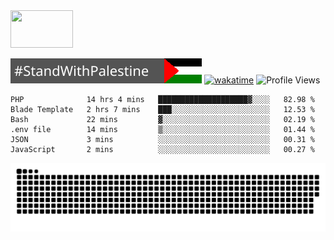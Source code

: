 <a href="#">
    <img src="https://media1.giphy.com/media/L0C3eo0XgklO7iqXRC/source.gif" width="100" height="60"/>
</a>

[![github](https://raw.githubusercontent.com/saedyousef/StandWithPalestine/main/badges/flat/StandWithPalestine.svg)](https://github.com/saedyousef/StandWithPalestine)
[![wakatime](https://wakatime.com/badge/user/03bf07e2-4c78-4826-8603-8922f0241061.svg)](https://wakatime.com/@03bf07e2-4c78-4826-8603-8922f0241061)
![Profile Views](https://visitor-badge.glitch.me/badge?page_id=saedyousef.saedyousef&left_color=grey&right_color=blue&left_text=👀+Profile+Views)


<!-- <img src="https://github-readme-stats.vercel.app/api?username=saedyousef&show_icons=true&count_private=true" width="100%" /> --> 

<!--START_SECTION:waka-->

```text
PHP              14 hrs 4 mins   ████████████████████▓░░░░   82.98 %
Blade Template   2 hrs 7 mins    ███░░░░░░░░░░░░░░░░░░░░░░   12.53 %
Bash             22 mins         ▓░░░░░░░░░░░░░░░░░░░░░░░░   02.19 %
.env file        14 mins         ▒░░░░░░░░░░░░░░░░░░░░░░░░   01.44 %
JSON             3 mins          ░░░░░░░░░░░░░░░░░░░░░░░░░   00.31 %
JavaScript       2 mins          ░░░░░░░░░░░░░░░░░░░░░░░░░   00.27 %
```

<!--END_SECTION:waka-->
    
![github contribution grid snake animation](https://raw.githubusercontent.com/saedyousef/saedyousef/output/github-contribution-grid-snake.svg)

<!-- <div align="center">
<a href='https://ko-fi.com/X8X4DZ9YG' target='_blank'><img height='36' style='display:flex;border:0px;height:36px;margin:auto;left:50%' src='https://cdn.ko-fi.com/cdn/kofi2.png?v=3' border='0' alt='Buy Me a Coffee at ko-fi.com' /></a>
</div> -->
